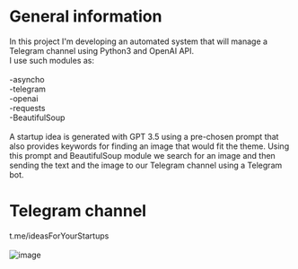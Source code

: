 # General information
In this project I'm developing an automated system that will manage a Telegram channel using Python3 and OpenAI API.<br />
I use such modules as:<br /><br />
-asyncho<br />
-telegram<br />
-openai<br />
-requests<br />
-BeautifulSoup<br /><br />
A startup idea is generated with GPT 3.5 using a pre-chosen prompt that also provides keywords for finding an image that would fit the theme. Using this prompt and BeautifulSoup module we search for an image and then sending the text and the image to our Telegram channel using a Telegram bot.
# Telegram channel
t.me/ideasForYourStartups
<br /><br />
![image](https://user-images.githubusercontent.com/35616551/236771605-2d0026da-602b-4a40-8ce6-213ec3287fb2.png)
<br /><br />
